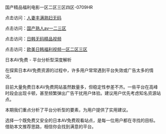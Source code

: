 国产精品福利电影一区二区三区四区-0709HR

点击访问：<a href="https://heiliaowt0d7p.pages.dev">人妻丰满熟妇无码</a>

点击访问：<a href="https://heiliaoxqkkct.pages.dev">国产熟人av一二三区</a>

点击访问：<a href="https://heiliao2dmwwy.pages.dev">日韩无码精品视频</a>

点击访问：<a href="https://heiliaoow5kzm.pages.dev">欧美日韩福利视频一区二区三区</a>


日本AV免费 - 平台分析型深度解析

在探索日本AV免费资源的过程中，许多用户常常遇到平台失效或广告太多的情况。

目前大量免费日本AV免费网站虽然数量多，但稳定性参差不齐。一些平台在高峰时段会出现卡顿，甚至频繁弹出广告干扰用户体验。建议用户优先考虑知名资源站点。

本期我们重点分析了平台分析型的要素，为用户提供了实用建议。

选择一个既免费又安全的日本AV免费观看站点，是每一位用户都在寻找的目标。借助本文推荐思路，相信你会找到满意的平台。



<span style="display:none;">[Canonical link]( https://github.com/ht20250709/654650 ）</span>
